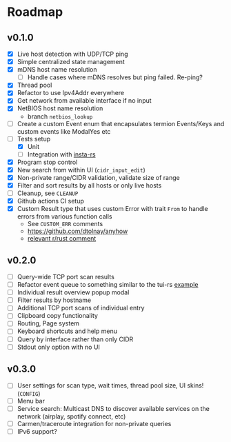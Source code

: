 Roadmap
===

## v0.1.0
- [x] Live host detection with UDP/TCP ping
- [x] Simple centralized state management
- [x] mDNS host name resolution
  - [ ] Handle cases where mDNS resolves but ping failed. Re-ping?
- [x] Thread pool
- [x] Refactor to use Ipv4Addr everywhere
- [x] Get network from available interface if no input
- [x] NetBIOS host name resolution
  - branch `netbios_lookup`
- [ ] Create a custom Event enum that encapsulates termion Events/Keys and custom events like ModalYes etc
- [ ] Tests setup
  - [x] Unit
  - [ ] Integration with [insta-rs](https://docs.rs/insta/1.7.0/insta/)
- [x] Program stop control
- [x] New search from within UI (`cidr_input_edit`)
- [x] Non-private range/CIDR validation, validate size of range
- [x] Filter and sort results by all hosts or only live hosts
- [ ] Cleanup, see `CLEANUP`
- [x] Github actions CI setup
- [x] Custom Result type that uses custom Error with trait `From` to handle errors from various function calls
  - See `CUSTOM_ERR` comments
  - https://github.com/dtolnay/anyhow
  - [relevant r/rust comment](https://www.reddit.com/r/rust/comments/8mbtdt/how_do_i_more_neatly_handle_multiple_different/dznl8o7?utm_source=share&utm_medium=web2x&context=3)

## v0.2.0
- [ ] Query-wide TCP port scan results
- [ ] Refactor event queue to something similar to the tui-rs [example](https://github.com/fdehau/tui-rs/blob/master/examples/util/event.rs)
- [ ] Individual result overview popup modal
- [ ] Filter results by hostname
- [ ] Additional TCP port scans of individual entry
- [ ] Clipboard copy functionality
- [ ] Routing, Page system
- [ ] Keyboard shortcuts and help menu
- [ ] Query by interface rather than only CIDR
- [ ] Stdout only option with no UI

## v0.3.0
- [ ] User settings for scan type, wait times, thread pool size, UI skins! (`CONFIG`)
- [ ] Menu bar
- [ ] Service search: Multicast DNS to discover available services on the network (airplay, spotify connect, etc)
- [ ] Carmen/traceroute integration for non-private queries
- [ ] IPv6 support?
